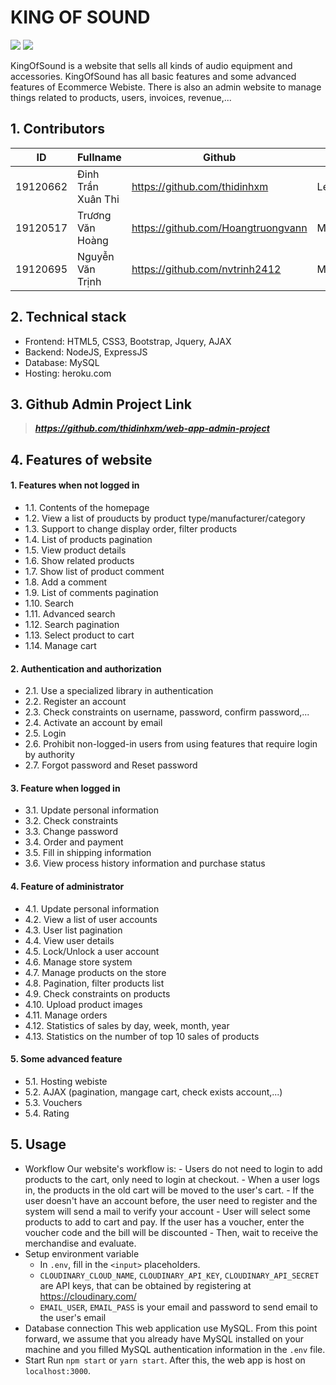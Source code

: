 # KING OF SOUND
    
<p align="left">
<img src="https://img.shields.io/badge/version-1.0.0-blue">
<img src="https://img.shields.io/badge/platforms-Web-orange.svg">
</p>

KingOfSound is a website that sells all kinds of audio equipment and accessories. KingOfSound has all basic features and some advanced features of Ecommerce Webiste. There is also an admin website to manage things related to products, users, invoices, revenue,...

## 1. Contributors

|    ID    |      Fullname      |            Github                  |  Role  |
| -------- | ------------------ | ---------------------------------- | ------ |
| 19120662 | Đinh Trần Xuân Thi | https://github.com/thidinhxm       | Leader |
| 19120517 | Trương Văn Hoàng   | https://github.com/Hoangtruongvann | Member |
| 19120695 | Nguyễn Văn Trịnh   | https://github.com/nvtrinh2412     | Member |

## 2. Technical stack
- Frontend: HTML5, CSS3, Bootstrap, Jquery, AJAX
- Backend: NodeJS, ExpressJS
- Database: MySQL
- Hosting: heroku.com


## 3. Github Admin Project Link
> ***https://github.com/thidinhxm/web-app-admin-project***

## 4. Features of website
#### 1. Features when not logged in
- 1.1. Contents of the homepage
- 1.2. View a list of prouducts by product type/manufacturer/category
- 1.3. Support to change display order, filter products
- 1.4. List of products pagination
- 1.5. View product details
- 1.6. Show related products
- 1.7. Show list of product comment
- 1.8. Add a comment
- 1.9. List of comments pagination
- 1.10. Search
- 1.11. Advanced search
- 1.12. Search pagination
- 1.13. Select product to cart
- 1.14. Manage cart

#### 2. Authentication and authorization
- 2.1. Use a specialized library in authentication
- 2.2. Register an account
- 2.3. Check constraints on username, password, confirm password,...
- 2.4. Activate an account by email
- 2.5. Login
- 2.6. Prohibit non-logged-in users from using features that require login by authority
- 2.7. Forgot password and Reset password

#### 3. Feature when logged in
- 3.1. Update personal information
- 3.2. Check constraints
- 3.3. Change password
- 3.4. Order and payment
- 3.5. Fill in shipping information
- 3.6. View process history information and purchase status

#### 4. Feature of administrator
- 4.1. Update personal information
- 4.2. View a list of user accounts
- 4.3. User list pagination
- 4.4. View user details
- 4.5. Lock/Unlock a user account
- 4.6. Manage store system
- 4.7. Manage products on the store
- 4.8. Pagination, filter products list
- 4.9. Check constraints on products
- 4.10. Upload product images
- 4.11. Manage orders
- 4.12. Statistics of sales by day, week, month, year
- 4.13. Statistics on the number of top 10 sales of products

#### 5. Some advanced feature
- 5.1. Hosting webiste
- 5.2. AJAX (pagination, mangage cart, check exists account,...)
- 5.3. Vouchers
- 5.4. Rating

## 5. Usage
    
* Workflow
    Our website's workflow is:
        - Users do not need to login to add products to the cart, only need to login at checkout.
        - When a user logs in, the products in the old cart will be moved to the user's cart.
        - If the user doesn't have an account before, the user need to register and the system will send a mail to verify your account
        - User will select some products to add to cart and pay. If the user has a voucher, enter the voucher code and the bill will be discounted
        - Then, wait to receive the merchandise and evaluate.
* Setup environment variable
    - In `.env`, fill in the `<input>` placeholders.
    - `CLOUDINARY_CLOUD_NAME`, `CLOUDINARY_API_KEY`, `CLOUDINARY_API_SECRET` are API keys, that can be obtained by registering at https://cloudinary.com/
    - `EMAIL_USER`, `EMAIL_PASS` is your email and password to send email to the user's email
* Database connection
    This web application use MySQL. From this point forward, we assume that you already have MySQL installed on your machine and you filled MySQL authentication information in the `.env` file.
* Start
    Run `npm start` or `yarn start`. After this, the web app is host on `localhost:3000`.


